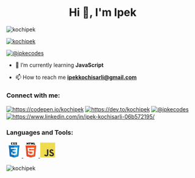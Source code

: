 <h1 align="center">Hi 👋, I'm Ipek</h1>
<p align="left"> <img src="https://komarev.com/ghpvc/?username=kochipek&label=Profile%20views&color=0e75b6&style=flat" alt="kochipek" /> </p>

<p align="left"> <a href="https://github.com/ryo-ma/github-profile-trophy"><img src="https://github-profile-trophy.vercel.app/?username=kochipek" alt="kochipek" /></a> </p>

<p align="left"> <a href="https://twitter.com/Ipkecodes" target="blank"><img src="https://img.shields.io/twitter/follow/@ipkecodes?logo=twitter&style=for-the-badge" alt="@ipkecodes" /></a> </p>

- 🌱 I’m currently learning **JavaScript**

- 📫 How to reach me **ipekkochisarli@gmail.com**

<h3 align="left">Connect with me:</h3>
<p align="left">
<a href="https://codepen.io/kochipek" target="blank"><img align="center" src="https://raw.githubusercontent.com/rahuldkjain/github-profile-readme-generator/master/src/images/icons/Social/codepen.svg" alt="https://codepen.io/kochipek" height="30" width="40" /></a>
<a href="https://dev.to/kochipek" target="blank"><img align="center" src="https://raw.githubusercontent.com/rahuldkjain/github-profile-readme-generator/master/src/images/icons/Social/devto.svg" alt="https://dev.to/kochipek" height="30" width="40" /></a>
<a href="https://twitter.com/@ipkecodes" target="blank"><img align="center" src="https://raw.githubusercontent.com/rahuldkjain/github-profile-readme-generator/master/src/images/icons/Social/twitter.svg" alt="@ipkecodes" height="30" width="40" /></a>
<a href="https://linkedin.com/in/ipek-kochisarli-06b572195/" target="blank"><img align="center" src="https://raw.githubusercontent.com/rahuldkjain/github-profile-readme-generator/master/src/images/icons/Social/linked-in-alt.svg" alt="https://www.linkedin.com/in/ipek-kochisarli-06b572195/" height="30" width="40" /></a>
</p>

<h3 align="left">Languages and Tools:</h3>
<p align="left"> <a href="https://www.w3schools.com/css/" target="_blank" rel="noreferrer"> <img src="https://raw.githubusercontent.com/devicons/devicon/master/icons/css3/css3-original-wordmark.svg" alt="css3" width="40" height="40"/> </a> <a href="https://www.w3.org/html/" target="_blank" rel="noreferrer"> <img src="https://raw.githubusercontent.com/devicons/devicon/master/icons/html5/html5-original-wordmark.svg" alt="html5" width="40" height="40"/> </a> <a href="https://developer.mozilla.org/en-US/docs/Web/JavaScript" target="_blank" rel="noreferrer"> <img src="https://raw.githubusercontent.com/devicons/devicon/master/icons/javascript/javascript-original.svg" alt="javascript" width="40" height="40"/> </a> </p>

<p><img align="center" src="https://github-readme-stats.vercel.app/api/top-langs?username=kochipek&show_icons=true&locale=en&layout=compact" alt="kochipek" /></p>
